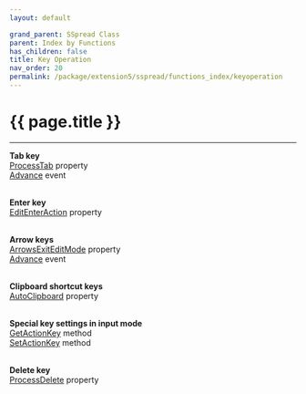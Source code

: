 ```yaml
---
layout: default

grand_parent: SSpread Class
parent: Index by Functions
has_children: false
title: Key Operation
nav_order: 20
permalink: /package/extension5/sspread/functions_index/keyoperation
---
```

# {{ page.title }}
---

**Tab key**<br>
[ProcessTab](/package/extension5/sspread/properties/ProcessTab) property<br>
[Advance](/package/extension5/sspread/event/Advance) event<br><br>

**Enter key**<br>
[EditEnterAction](/package/extension5/sspread/properties/EditEnterAction) property<br><br>

**Arrow keys**<br>
[ArrowsExitEditMode](/package/extension5/sspread/properties/ArrowsExitEditMode) property<br>
[Advance](/package/extension5/sspread/events/Advance) event<br><br>

**Clipboard shortcut keys**<br>
[AutoClipboard](/package/extension5/sspread/properties/AutoClipboard) property<br><br>

**Special key settings in input mode**<br>
[GetActionKey](/package/extension5/sspread/methods/GetActionKey) method<br>
[SetActionKey](/package/extension5/sspread/methods/SetActionKey) method<br><br>

**Delete key**<br>
[ProcessDelete](/package/extension5/sspread/properties/ProcessDelete) property<br><br>